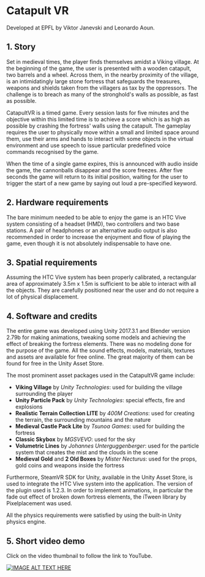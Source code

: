 # Catapult VR

Developed at EPFL by Viktor Janevski and Leonardo Aoun.

## 1. Story

Set in medieval times, the player finds themselves amidst a Viking village. At the beginning of the game, the user is presented with a wooden catapult, two barrels and a wheel. Across them, in the nearby proximity of the village, is an intimidatingly large stone fortress that safeguards the treasures, weapons and shields taken from the villagers as tax by the oppressors. The challenge is to breach as many of the stronghold's walls as possible, as fast as possible.

CatapultVR is a timed game. Every session lasts for five minutes and the objective within this limited time is to achieve a score which is as high as possible by crashing the fortress' walls using the catapult. The gameplay requires the user to physically move within a small and limited space around them, use their arms and hands to interact with some objects in the virtual environment and use speech to issue particular predefined voice commands recognised by the game.

When the time of a single game expires, this is announced with audio inside the game, the cannonballs disappear and the score freezes. After five seconds the game will return to its initial position, waiting for the user to trigger the start of a new game by saying out loud a pre-specified keyword.

## 2. Hardware requirements

The bare minimum needed to be able to enjoy the game is an HTC Vive system consisting of a headset (HMD), two controllers and two base stations. A pair of headphones or an alternative audio output is also recommended in order to increase the enjoyment and flow of playing the game, even though it is not absolutely indispensable to have one.

## 3. Spatial requirements

Assuming the HTC Vive system has been properly calibrated, a rectangular area of approximately 3.5m x 1.5m is sufficient to be able to interact with all the objects. They are carefully positioned near the user and do not require a lot of physical displacement.

## 4. Software and credits

The entire game was developed using Unity 2017.3.1 and Blender version 2.79b for making animations, tweaking some models and achieving the effect of breaking the fortress elements. There was no modeling done for the purpose of the game. All the sound effects, models, materials, textures and assets are available for free online. The great majority of them can be found for free in the Unity Asset Store.

The most prominent asset packages used in the CatapultVR game include:
- **Viking Village** by *Unity Technologies*: used for building the village surrounding the player 
- **Unity Particle Pack** by *Unity Technologies*: special effects, fire and explosions
- **Realistic Terrain Collection LITE** by *400M Creations*: used for creating the terrain, the surrounding mountains and the nature
- **Medieval Castle Pack Lite** by *Tsunoa Games*: used for building the fortress
- **Classic Skybox** by *MGSVEVO*: used for the sky
- **Volumetric Lines** by *Johannes Unterguggenberger*: used for the particle system that creates the mist and the clouds in the scene
- **Medieval Gold** and **2 Old Boxes** by *Mister Necturus*: used for the props, gold coins and weapons inside the fortress

Furthermore, SteamVR SDK for Unity, available in the Unity Asset Store, is used to integrate the HTC Vive system into the application. The version of the plugin used is 1.2.3. In order to implement animations, in particular the fade out effect of broken down fortress elements, the iTween library by Pixelplacement was used.

All the physics requirements were satisfied by using the built-in Unity physics engine.

## 5. Short video demo

Click on the video thumbnail to follow the link to YouTube.

[![IMAGE ALT TEXT HERE](https://img.youtube.com/vi/exYYukBjsQE/0.jpg)](https://www.youtube.com/watch?v=exYYukBjsQE)
